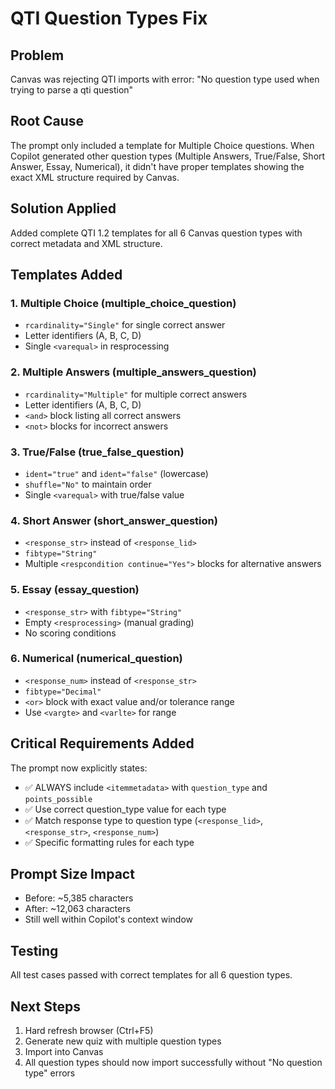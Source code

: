 # QTI Question Types Fix

## Problem
Canvas was rejecting QTI imports with error: "No question type used when trying to parse a qti question"

## Root Cause
The prompt only included a template for Multiple Choice questions. When Copilot generated other question types (Multiple Answers, True/False, Short Answer, Essay, Numerical), it didn't have proper templates showing the exact XML structure required by Canvas.

## Solution Applied
Added complete QTI 1.2 templates for all 6 Canvas question types with correct metadata and XML structure.

## Templates Added

### 1. Multiple Choice (multiple_choice_question)
- `rcardinality="Single"` for single correct answer
- Letter identifiers (A, B, C, D)
- Single `<varequal>` in resprocessing

### 2. Multiple Answers (multiple_answers_question)
- `rcardinality="Multiple"` for multiple correct answers
- Letter identifiers (A, B, C, D)
- `<and>` block listing all correct answers
- `<not>` blocks for incorrect answers

### 3. True/False (true_false_question)
- `ident="true"` and `ident="false"` (lowercase)
- `shuffle="No"` to maintain order
- Single `<varequal>` with true/false value

### 4. Short Answer (short_answer_question)
- `<response_str>` instead of `<response_lid>`
- `fibtype="String"`
- Multiple `<respcondition continue="Yes">` blocks for alternative answers

### 5. Essay (essay_question)
- `<response_str>` with `fibtype="String"`
- Empty `<resprocessing>` (manual grading)
- No scoring conditions

### 6. Numerical (numerical_question)
- `<response_num>` instead of `<response_str>`
- `fibtype="Decimal"`
- `<or>` block with exact value and/or tolerance range
- Use `<vargte>` and `<varlte>` for range

## Critical Requirements Added

The prompt now explicitly states:
- ✅ ALWAYS include `<itemmetadata>` with `question_type` and `points_possible`
- ✅ Use correct question_type value for each type
- ✅ Match response type to question type (`<response_lid>`, `<response_str>`, `<response_num>`)
- ✅ Specific formatting rules for each type

## Prompt Size Impact
- Before: ~5,385 characters
- After: ~12,063 characters
- Still well within Copilot's context window

## Testing
All test cases passed with correct templates for all 6 question types.

## Next Steps
1. Hard refresh browser (Ctrl+F5)
2. Generate new quiz with multiple question types
3. Import into Canvas
4. All question types should now import successfully without "No question type" errors

